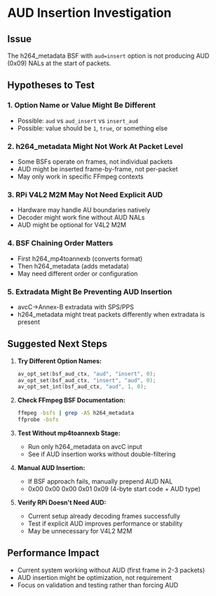 # AUD Insertion Investigation

## Issue
The h264_metadata BSF with `aud=insert` option is not producing AUD (0x09) NALs at the start of packets.

## Hypotheses to Test

### 1. Option Name or Value Might Be Different
- Possible: `aud` vs `aud_insert` vs `insert_aud`
- Possible: value should be `1`, `true`, or something else

### 2. h264_metadata Might Not Work At Packet Level
- Some BSFs operate on frames, not individual packets
- AUD might be inserted frame-by-frame, not per-packet
- May only work in specific FFmpeg contexts

### 3. RPi V4L2 M2M May Not Need Explicit AUD
- Hardware may handle AU boundaries natively
- Decoder might work fine without AUD NALs
- AUD might be optional for V4L2 M2M

### 4. BSF Chaining Order Matters
- First h264_mp4toannexb (converts format)
- Then h264_metadata (adds metadata)
- May need different order or configuration

### 5. Extradata Might Be Preventing AUD Insertion
- avcC→Annex-B extradata with SPS/PPS
- h264_metadata might treat packets differently when extradata is present

## Suggested Next Steps

1. **Try Different Option Names:**
   ```c
   av_opt_set(bsf_aud_ctx, "aud", "insert", 0);
   av_opt_set(bsf_aud_ctx, "insert", "aud", 0);  
   av_opt_set_int(bsf_aud_ctx, "aud", 1, 0);
   ```

2. **Check FFmpeg BSF Documentation:**
   ```bash
   ffmpeg -bsfs | grep -A5 h264_metadata
   ffprobe -bsfs
   ```

3. **Test Without mp4toannexb Stage:**
   - Run only h264_metadata on avcC input
   - See if AUD insertion works without double-filtering

4. **Manual AUD Insertion:**
   - If BSF approach fails, manually prepend AUD NAL
   - 0x00 0x00 0x00 0x01 0x09 (4-byte start code + AUD type)

5. **Verify RPi Doesn't Need AUD:**
   - Current setup already decoding frames successfully
   - Test if explicit AUD improves performance or stability
   - May be unnecessary for V4L2 M2M

## Performance Impact
- Current system working without AUD (first frame in 2-3 packets)
- AUD insertion might be optimization, not requirement
- Focus on validation and testing rather than forcing AUD

